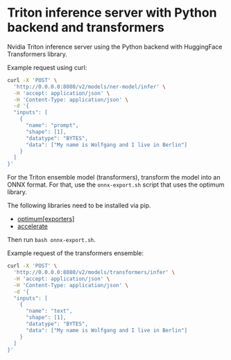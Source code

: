# Triton inference server with Python backend and transformers

Nvidia Triton inference server using the Python backend with HuggingFace Transformers library.

Example request using curl:

```bash
curl -X 'POST' \
  'http://0.0.0.0:8080/v2/models/ner-model/infer' \
  -H 'accept: application/json' \
  -H 'Content-Type: application/json' \
  -d '{
  "inputs": [
    {
      "name": "prompt",
      "shape": [1],
      "datatype": "BYTES",
      "data": ["My name is Wolfgang and I live in Berlin"]
    }
  ]
}'
```

For the Triton ensemble model (transformers), transform the model into an ONNX format. For that, use the ```onnx-export.sh``` script that uses the optimum library.

The following libraries need to be installed via pip.
- [optimum[exporters]](https://pypi.org/project/optimum/)
- [accelerate](https://pypi.org/project/accelerate/)

Then run ```bash onnx-export.sh```.

Example request of the transformers ensemble:

```bash
curl -X 'POST' \
  'http://0.0.0.0:8080/v2/models/transformers/infer' \
  -H 'accept: application/json' \
  -H 'Content-Type: application/json' \
  -d '{
  "inputs": [
    {
      "name": "text",
      "shape": [1],
      "datatype": "BYTES",
      "data": ["My name is Wolfgang and I live in Berlin"]
    }
  ]
}'
```
